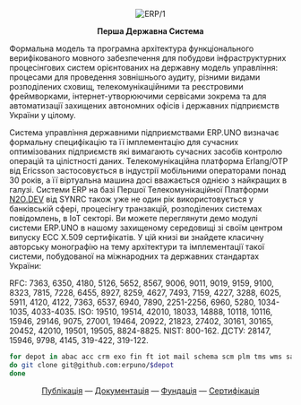 
<p align="center">
<picture>
<source media="(prefers-color-scheme: dark)" srcset="https://tonpa.guru/stream/2023/ERP.svg">
<img src="https://tonpa.guru/stream/2023/ERP.svg" alt="ERP/1">
</picture>
</p>

<p align="center"><strong> Перша Державна Система </strong></p>

<p>Формальна модель та програмна архітектура
функціонального верифікованого мовного забезпечення
для побудови інфраструктурних процесінгових систем
орієнтованих на державну модель управління:
процесами для проведення зовнішнього аудиту,
різними видами розподілених сховищ,
телекомунікаційними та реєстровими фреймворками,
інтернет-утворюючими сервісами зокрема та для
автоматизації захищених автономних офісів і
державних підприємств України у цілому.</p>

<p>Система управління державними підприємствами ERP.UNO визначає формальну специфікацію та її
імплементацію для сучасних оптимізованих підприємств які вимагають сучасних засобів
контролю операцій та цілістності даних. Телекомунікаційна платформа Erlang/OTP від Ericsson 
застосовується в індустрії мобільними операторами понад 30 років, а її віртуальна машина досі
вважається однією з найкращих в галузі. Системи ERP на базі Першої Телекомунікаційної
Платформи <a href="https://github.com/synrc">N2O.DEV</a> від SYNRC також уже не один рік
використовується у банківській сфері, процесінгу транзакцій, розподілених
системах повідомлень, в IoT секторі. Ви можете переглянути демо модулі системи ERP.UNO в
нашому захищеному середовищі зі своїм центром випуску ECC X.509 сертифікатів. У цій книзі ви
знайдете класичну авторську монографію на тему архітектури та імплементації такої системи,
побудованої на міжнародних та державних стандартах України:</p>

<p>RFC: 7363, 6350, 4180, 5126, 5652, 8567, 9006, 9011, 9019, 9159,
9100, 8323, 7815, 7228, 6455, 8927, 8259, 4627, 7493, 7159, 4227,
3288, 6025, 5911, 4120, 4122, 7363, 6537, 6940, 7890, 2251-2256,
6960, 5280, 1034-1035, 4033-4035. ISO: 19510, 19514, 42010, 18033, 14888, 10118, 10116, 15946, 29146,
9075, 27001, 19464, 20922, 21823, 27402, 30161, 30165, 20452,
42010, 19501, 19505, 8824-8825.
NIST: 800-162. ДСТУ: 28147, 15946, 9798, 4145, 319-422, 319-122.</p>

```sh
for depot in abac acc crm exo fin ft iot mail schema scm plm tms wms sample asn1 agent docx ocr
do git clone git@github.com:erpuno/$depot
done
```

<p align="center">
<a href="https://axiosis.top/sep/">Публікація</a> —
<a href="https://erp.uno/">Документація</a> —
<a href="https://n2o.dev/ua/">Фундація</a> —
<a href="https://n2o.dev/ua/pro/">Сертифікація</a>
</p>
